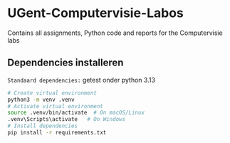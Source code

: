 # UGent-Computervisie-Labos
Contains all assignments, Python code and reports for the Computervisie labs

## Dependencies installeren
`Standaard dependencies:` getest onder python 3.13
```bash
# Create virtual environment
python3 -m venv .venv
# Activate virtual environment
source .venv/bin/activate  # On macOS/Linux
.venv\Scripts\activate   # On Windows
# Install dependencies
pip install -r requirements.txt
```